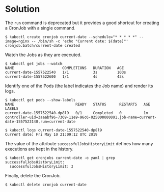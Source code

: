 # Solution

The `run` command is deprecated but it provides a good shortcut for creating a CronJob with a single command.

```shell
$ kubectl create cronjob current-date --schedule="* * * * *" --image=nginx -- /bin/sh -c 'echo "Current date: $(date)"'
cronjob.batch/current-date created
```

Watch the Jobs as they are executed.

```shell
$ kubectl get jobs --watch
NAME                      COMPLETIONS   DURATION   AGE
current-date-1557522540   1/1           3s         103s
current-date-1557522600   1/1           4s         43s
```

Identify one of the Pods (the label indicates the Job name) and render its logs.

```shell
$ kubectl get pods --show-labels
NAME                            READY   STATUS      RESTARTS   AGE   LABELS
current-date-1557522540-dp8l9   0/1     Completed   0          1m    controller-uid=3aaabf96-7369-11e9-96c6-025000000001,job-name=current-date-1557523140,run=current-date

$ kubectl logs current-date-1557522540-dp8l9
Current date: Fri May 10 21:09:12 UTC 2019
```

The value of the attribute `successfulJobsHistoryLimit` defines how many executions are kept in the history.

```shell
$ kubectl get cronjobs current-date -o yaml | grep successfulJobsHistoryLimit:
  successfulJobsHistoryLimit: 3
```

Finally, delete the CronJob.

```shell
$ kubectl delete cronjob current-date
```
